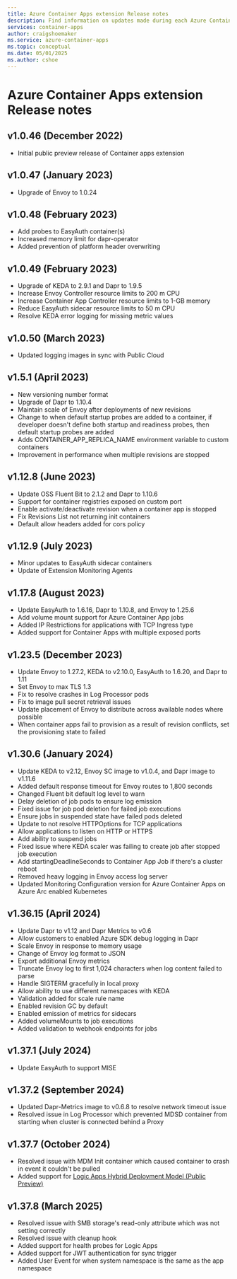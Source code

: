 ```yaml
---
title: Azure Container Apps extension Release notes
description: Find information on updates made during each Azure Container Apps extension release.
services: container-apps
author: craigshoemaker
ms.service: azure-container-apps
ms.topic: conceptual
ms.date: 05/01/2025
ms.author: cshoe
---
```


# Azure Container Apps extension Release notes

## v1.0.46 (December 2022)

- Initial public preview release of Container apps extension

## v1.0.47 (January 2023)

- Upgrade of Envoy to 1.0.24

## v1.0.48 (February 2023)

- Add probes to EasyAuth container(s)
- Increased memory limit for dapr-operator
- Added prevention of platform header overwriting

## v1.0.49 (February 2023)

- Upgrade of KEDA to 2.9.1 and Dapr to 1.9.5
- Increase Envoy Controller resource limits to 200 m CPU
- Increase Container App Controller resource limits to 1-GB memory
- Reduce EasyAuth sidecar resource limits to 50 m CPU
- Resolve KEDA error logging for missing metric values

## v1.0.50 (March 2023)

- Updated logging images in sync with Public Cloud

## v1.5.1 (April 2023)

- New versioning number format
- Upgrade of Dapr to 1.10.4
- Maintain scale of Envoy after deployments of new revisions
- Change to when default startup probes are added to a container, if developer doesn't define both startup and readiness probes, then default startup probes are added
- Adds CONTAINER_APP_REPLICA_NAME environment variable to custom containers
- Improvement in performance when multiple revisions are stopped

## v1.12.8 (June 2023)

- Update OSS Fluent Bit to 2.1.2 and Dapr to 1.10.6
- Support for container registries exposed on custom port
- Enable activate/deactivate revision when a container app is stopped
- Fix Revisions List not returning init containers
- Default allow headers added for cors policy

## v1.12.9 (July 2023)

- Minor updates to EasyAuth sidecar containers
- Update of Extension Monitoring Agents

## v1.17.8 (August 2023)

- Update EasyAuth to 1.6.16, Dapr to 1.10.8, and Envoy to 1.25.6
- Add volume mount support for Azure Container App jobs
- Added IP Restrictions for applications with TCP Ingress type
- Added support for Container Apps with multiple exposed ports

## v1.23.5 (December 2023)

- Update Envoy to 1.27.2, KEDA to v2.10.0, EasyAuth to 1.6.20, and Dapr to 1.11
- Set Envoy to max TLS 1.3
- Fix to resolve crashes in Log Processor pods
- Fix to image pull secret retrieval issues
- Update placement of Envoy to distribute across available nodes where possible
- When container apps fail to provision as a result of revision conflicts, set the provisioning state to failed

## v1.30.6 (January 2024)

- Update KEDA to v2.12, Envoy SC image to v1.0.4, and Dapr image to v1.11.6
- Added default response timeout for Envoy routes to 1,800 seconds
- Changed Fluent bit default log level to warn
- Delay deletion of job pods to ensure log emission
- Fixed issue for job pod deletion for failed job executions
- Ensure jobs in suspended state have failed pods deleted
- Update to not resolve HTTPOptions for TCP applications
- Allow applications to listen on HTTP or HTTPS
- Add ability to suspend jobs
- Fixed issue where KEDA scaler was failing to create job after stopped job execution
- Add startingDeadlineSeconds to Container App Job if there's a cluster reboot
- Removed heavy logging in Envoy access log server
- Updated Monitoring Configuration version for Azure Container Apps on Azure Arc enabled Kubernetes

## v1.36.15 (April 2024)

- Update Dapr to v1.12 and Dapr Metrics to v0.6
- Allow customers to enabled Azure SDK debug logging in Dapr
- Scale Envoy in response to memory usage
- Change of Envoy log format to JSON
- Export additional Envoy metrics
- Truncate Envoy log to first 1,024 characters when log content failed to parse
- Handle SIGTERM gracefully in local proxy
- Allow ability to use different namespaces with KEDA
- Validation added for scale rule name
- Enabled revision GC by default
- Enabled emission of metrics for sidecars
- Added volumeMounts to job executions
- Added validation to webhook endpoints for jobs

## v1.37.1 (July 2024)

- Update EasyAuth to support MISE

## v1.37.2 (September 2024)

- Updated Dapr-Metrics image to v0.6.8 to resolve network timeout issue
- Resolved issue in Log Processor which prevented MDSD container from starting when cluster is connected behind a Proxy

## v1.37.7 (October 2024)

- Resolved issue with MDM Init container which caused container to crash in event it couldn't be pulled
- Added support for [Logic Apps Hybrid Deployment Model (Public Preview)](https://techcommunity.microsoft.com/t5/azure-integration-services-blog/announcement-introducing-the-logic-apps-hybrid-deployment-model/ba-p/4271568)

## v1.37.8 (March 2025)

- Resolved issue with SMB storage's read-only attribute which was not setting correctly
- Resolved issue with cleanup hook
- Added support for health probes for Logic Apps
- Added support for JWT authentication for sync trigger
- Added User Event for when system namespace is the same as the app namespace
